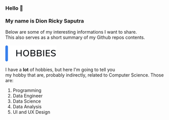 ### Hello 👋 <br/><br/>My name is Dion Ricky Saputra

Below are some of my interesting informations I want to share.<br/>
This also serves as a short summary of my Github repos contents.
<br/>
<br/>
<img src="https://github.com/dion-ricky/dion-ricky/blob/master/hobbies_callout.svg"/>

I have a **lot** of hobbies, but here I'm going to tell you<br/>
my hobby that are, probably indirectly, related to Computer Science. Those are:

1. Programming
2. Data Engineer
3. Data Science
4. Data Analysis
6. UI and UX Design 
<br/>
